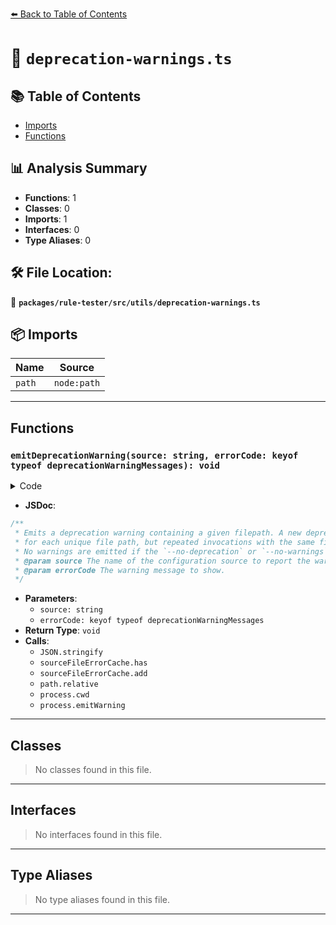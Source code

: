 [⬅️ Back to Table of Contents](../../../../index.md)

# 📄 `deprecation-warnings.ts`

## 📚 Table of Contents

- [Imports](#imports)
- [Functions](#functions)

## 📊 Analysis Summary

- **Functions**: 1
- **Classes**: 0
- **Imports**: 1
- **Interfaces**: 0
- **Type Aliases**: 0

## 🛠️ File Location:
📂 **`packages/rule-tester/src/utils/deprecation-warnings.ts`**

## 📦 Imports

| Name | Source |
|------|--------|
| `path` | `node:path` |


---

## Functions

### `emitDeprecationWarning(source: string, errorCode: keyof typeof deprecationWarningMessages): void`

<details><summary>Code</summary>

```ts
export function emitDeprecationWarning(
  source: string,
  errorCode: keyof typeof deprecationWarningMessages,
): void {
  const cacheKey = JSON.stringify({ errorCode, source });

  if (sourceFileErrorCache.has(cacheKey)) {
    return;
  }

  sourceFileErrorCache.add(cacheKey);

  const rel = path.relative(process.cwd(), source);
  const message = deprecationWarningMessages[errorCode];

  process.emitWarning(
    `${message} (found in "${rel}")`,
    'DeprecationWarning',
    errorCode,
  );
}
```
</details>

- **JSDoc**:
```ts
/**
 * Emits a deprecation warning containing a given filepath. A new deprecation warning is emitted
 * for each unique file path, but repeated invocations with the same file path have no effect.
 * No warnings are emitted if the `--no-deprecation` or `--no-warnings` Node runtime flags are active.
 * @param source The name of the configuration source to report the warning for.
 * @param errorCode The warning message to show.
 */
```

- **Parameters**:
  - `source: string`
  - `errorCode: keyof typeof deprecationWarningMessages`
- **Return Type**: `void`
- **Calls**:
  - `JSON.stringify`
  - `sourceFileErrorCache.has`
  - `sourceFileErrorCache.add`
  - `path.relative`
  - `process.cwd`
  - `process.emitWarning`

---

## Classes

> No classes found in this file.


---

## Interfaces

> No interfaces found in this file.


---

## Type Aliases

> No type aliases found in this file.


---